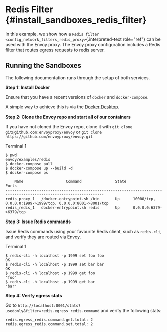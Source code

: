 Redis Filter {#install_sandboxes_redis_filter}
============

In this example, we show how a
`Redis filter <config_network_filters_redis_proxy>`{.interpreted-text
role="ref"} can be used with the Envoy proxy. The Envoy proxy
configuration includes a Redis filter that routes egress requests to
redis server.

Running the Sandboxes
---------------------

The following documentation runs through the setup of both services.

**Step 1: Install Docker**

Ensure that you have a recent versions of `docker` and `docker-compose`.

A simple way to achieve this is via the [Docker
Desktop](https://www.docker.com/products/docker-desktop).

**Step 2: Clone the Envoy repo and start all of our containers**

If you have not cloned the Envoy repo, clone it with
`git clone git@github.com:envoyproxy/envoy` or
`git clone https://github.com/envoyproxy/envoy.git`

Terminal 1

``` {.console}
$ pwd
envoy/examples/redis
$ docker-compose pull
$ docker-compose up --build -d
$ docker-compose ps

    Name                   Command               State                             Ports
------------------------------------------------------------------------------------------------------------------
redis_proxy_1   /docker-entrypoint.sh /bin       Up      10000/tcp, 0.0.0.0:1999->1999/tcp, 0.0.0.0:8001->8001/tcp
redis_redis_1   docker-entrypoint.sh redis       Up      0.0.0.0:6379->6379/tcp
```

**Step 3: Issue Redis commands**

Issue Redis commands using your favourite Redis client, such as
`redis-cli`, and verify they are routed via Envoy.

Terminal 1

``` {.console}
$ redis-cli -h localhost -p 1999 set foo foo
OK
$ redis-cli -h localhost -p 1999 set bar bar
OK
$ redis-cli -h localhost -p 1999 get foo
"foo"
$ redis-cli -h localhost -p 1999 get bar
"bar"
```

**Step 4: Verify egress stats**

Go to
`http://localhost:8001/stats?usedonly&filter=redis.egress_redis.command`
and verify the following stats:

``` {.none}
redis.egress_redis.command.get.total: 2
redis.egress_redis.command.set.total: 2
```

